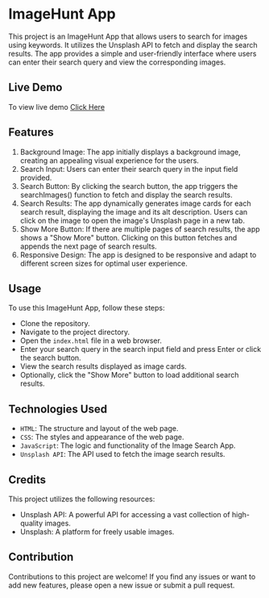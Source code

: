 # ImageHunt  App
This project is an ImageHunt App that allows users to search for images using keywords.
It utilizes the Unsplash API to fetch and display the search results.
The app provides a simple and user-friendly interface where users can enter their search query and view the corresponding images.

## Live Demo
To view live demo [Click Here](https://iamisaackn.github.io/ImageHunt-App/)

## Features
1. Background Image: The app initially displays a background image, creating an appealing visual experience for the users.
2. Search Input: Users can enter their search query in the input field provided.
3. Search Button: By clicking the search button, the app triggers the searchImages() function to fetch and display the search results.
4. Search Results: The app dynamically generates image cards for each search result, displaying the image and its alt description. Users can click on the image to open the image's Unsplash page in a new tab.
5. Show More Button: If there are multiple pages of search results, the app shows a "Show More" button. Clicking on this button fetches and appends the next page of search results.
6. Responsive Design: The app is designed to be responsive and adapt to different screen sizes for optimal user experience.

## Usage
To use this ImageHunt App, follow these steps:

- Clone the repository.
- Navigate to the project directory.
- Open the `index.html` file in a web browser.
- Enter your search query in the search input field and press Enter or click the search button.
- View the search results displayed as image cards.
- Optionally, click the "Show More" button to load additional search results.

## Technologies Used
- `HTML`: The structure and layout of the web page.
- `CSS`: The styles and appearance of the web page.
- `JavaScript`: The logic and functionality of the Image Search App.
- `Unsplash API`: The API used to fetch the image search results.

## Credits
This project utilizes the following resources:
- Unsplash API: A powerful API for accessing a vast collection of high-quality images.
- Unsplash: A platform for freely usable images.

## Contribution
Contributions to this project are welcome! If you find any issues or want to add new features, please open a new issue or submit a pull request.




